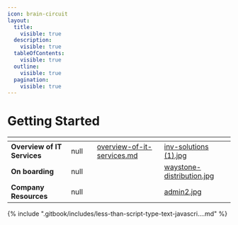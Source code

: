```yaml
---
icon: brain-circuit
layout:
  title:
    visible: true
  description:
    visible: true
  tableOfContents:
    visible: true
  outline:
    visible: true
  pagination:
    visible: true
---
```


# Getting Started

<table data-view="cards"><thead><tr><th></th><th data-type="rating" data-max="5"></th><th data-type="files"></th><th data-hidden data-card-target data-type="content-ref"></th><th data-hidden data-card-cover data-type="files"></th></tr></thead><tbody><tr><td><strong>Overview of IT Services</strong></td><td>null</td><td></td><td><a href="readme/overview-of-it-services.md">overview-of-it-services.md</a></td><td><a href=".gitbook/assets/inv-solutions (1).jpg">inv-solutions (1).jpg</a></td></tr><tr><td><strong>On boarding</strong></td><td>null</td><td></td><td></td><td><a href=".gitbook/assets/waystone-distribution.jpg">waystone-distribution.jpg</a></td></tr><tr><td><strong>Company Resources</strong></td><td>null</td><td></td><td></td><td><a href=".gitbook/assets/admin2.jpg">admin2.jpg</a></td></tr></tbody></table>

{% include ".gitbook/includes/less-than-script-type-text-javascri....md" %}

